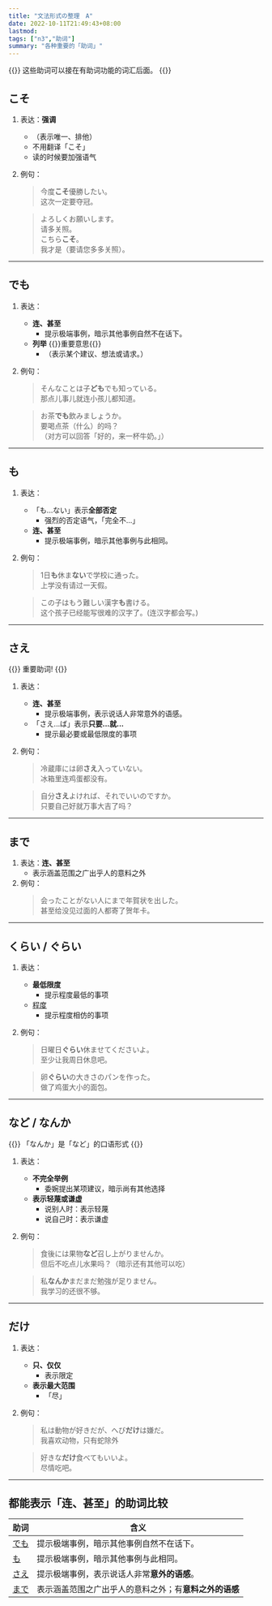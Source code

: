 ```yaml
---
title: "文法形式の整理　A"
date: 2022-10-11T21:49:43+08:00
lastmod: 
tags: ["n3","助词"]
summary: "各种重要的「助词」"
---
```


{{<alert>}}
这些助词可以接在有助词功能的词汇后面。
{{</alert>}}

## こそ
1. 表达：**强调**
    - （表示唯一、排他）
    - 不用翻译「こそ」
    - 读的时候要加强语气
2. 例句：
    > 今度**こそ**優勝したい。  
    这次一定要夺冠。

    > よろしくお願いします。  
    请多关照。  
    こちら**こそ**。  
    我才是（要请您多多关照）。

---
## でも
1. 表达：
    - **连、甚至**
        - 提示极端事例，暗示其他事例自然不在话下。
    - **列举** {{<badge>}}重要意思{{</badge>}}
        - （表示某个建议、想法或请求。）
2. 例句：
    > そんなことは子**ども**でも知っている。  
    那点儿事儿就连小孩儿都知道。

    > お茶**でも**飲みましょうか。  
    要喝点茶（什么）的吗？  
    （对方可以回答「好的，来一杯牛奶。」）

---
## も
1. 表达：
    - 「も...ない」表示**全部否定**
        - 强烈的否定语气，「完全不...」
    - **连、甚至**  
        - 提示极端事例，暗示其他事例与此相同。
2. 例句：
    > 1日**も**休ま**ない**で学校に通った。  
    上学没有请过一天假。

    > この子はもう難しい漢字**も**書ける。  
    这个孩子已经能写很难的汉字了。(连汉字都会写。)

---
## さえ
{{<badge>}}
重要助词!
{{</badge>}}

1. 表达：
    - **连、甚至**
        - 提示极端事例，表示说话人非常意外的语感。
    - 「さえ...ば」表示**只要...就...**
        - 提示最必要或最低限度的事项
2. 例句：
    > 冷蔵庫には卵**さえ**入っていない。  
    冰箱里连鸡蛋都没有。

    > 自分**さえ**よければ、それでいいのですか。  
    只要自己好就万事大吉了吗？

---
## まで
1. 表达：**连、甚至**
    - 表示涵盖范围之广出乎人的意料之外
2. 例句：
    > 会ったことがない人にまで年賀状を出した。  
    甚至给没见过面的人都寄了贺年卡。

---
## くらい / ぐらい
1. 表达：
    - **最低限度**
        - 提示程度最低的事项
    - [程度](/n3/3/#ぐらいくらいほど)
        - 提示程度相仿的事项
2. 例句：
    > 日曜日**ぐらい**休ませてくださいよ。  
    至少让我周日休息吧。

    > 卵**ぐらい**の大きさのパンを作った。  
    做了鸡蛋大小的面包。

---
## など / なんか
{{<alert>}}
「なんか」是「など」的口语形式
{{</alert>}}
1. 表达：
    - **不完全举例**
        - 委婉提出某项建议，暗示尚有其他选择
    - **表示轻蔑或谦虚**
        - 说别人时：表示轻蔑
        - 说自己时：表示谦虚
2. 例句：
    > 食後には果物**など**召し上がりませんか。  
    但后不吃点儿水果吗？（暗示还有其他可以吃）

    > 私**なんか**まだまだ勉強が足りません。  
    我学习的还很不够。

---
## だけ
1. 表达：
    - **只、仅仅**
        - 表示限定
    - **表示最大范围**
        - 「尽」
2. 例句：
    > 私は動物が好きだが、へび**だけ**は嫌だ。  
    我喜欢动物，只有蛇除外

    > 好きな**だけ**食べてもいいよ。  
    尽情吃吧。

---
## 都能表示「连、甚至」的助词比较
| 助词 | 含义 |
| --- | --- |
| [でも](/n3/a/#でも) | 提示极端事例，暗示其他事例自然不在话下。 |
| [も](/n3/a/#も) | 提示极端事例，暗示其他事例与此相同。 |
| [さえ](/n3/a/#さえ) | 提示极端事例，表示说话人非常**意外的语感**。 |
| [まで](/n3/a/#さえ) | 表示涵盖范围之广出乎人的意料之外；有**意料之外的语感** |